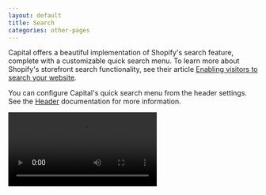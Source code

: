 ```yaml
---
layout: default
title: Search
categories: other-pages
---
```


Capital offers a beautiful implementation of Shopify's search feature, complete with a customizable quick search menu. To learn more about Shopify's storefront search functionality, see their article [Enabling visitors to search your website](https://help.shopify.com/manual/sell-online/online-store/storefront-search).

You can configure Capital's quick search menu from the header settings. See the [Header](../header#search) documentation for more information.

<video autoplay loop nocontrols>
  <source src="../videos/search.mp4" type="video/mp4">
  <source src="../videos/search.webm" type="video/webm">
Your browser does not support the video tag. Try opening this page with a browser like Google Chrome, Mozilla Firefox, or Safari.
</video>
